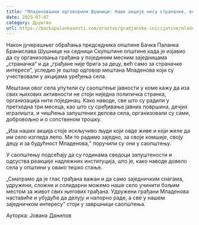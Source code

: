 ```yaml
---
title: "Младеновљани одговорили Шушници: Наше акције нису страначке, већ грађанске"
date: 2025-07-07
category: Друштво
url: https://backapalankavesti.com/drustvo/gradjanske-inicijative/mladenovljani-odgovorili-susnici-nase-akcije-nisu-stranacke/
---
```


Након јучерашњег обраћања председника општине Бачка Паланка Бранислава Шушнице на седници Скупштине општине када је изјавио да су организовања грађана у појединим месним заједницама „страначка“ и да „грађане није брига за децу, већ само за страначке интересе“, уследио је оштар одговор мештана Младенова који су учествовали у акцијама уређења села.

Мештани овог села упутили су саопштење јавности у коме кажу да иза свих њихових активности не стоји ниједна политичка странка, организација нити појединац. Како наводе, све што су радили у претходна три месеца, као што су сређивање јавних површина, дечјих игралишта, и чишћења запуштених делова села, организовали су сами, добровољно и о сопственом трошку.

„Иза наших акција стоје искључиво људи који овде живе и који желе да им село изгледа лепо. Ми то радимо заједно, за своје комшије, своју децу и за будућност Младенова,“ поручили су они у саопштењу.

У саопштењу подсећају да су годинама сведоци запуштености и одсуства реакције надлежних институција, што је, како наводе довело села у општини у овако тешко стање.

„Сматрамо да је глас грађана важан и да само заједничким снагама, удружени, сложни и солидарни можемо наше село учинити бољим местом за живот свих његових грађана. Удружени грађани Младенова наставиће и убудуће да делују и напорно раде, а све у нашем заједничком интересу“ стоји у завршници саопштења.

Ауторка: Јована Данилов
